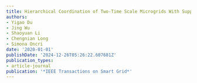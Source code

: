 ```yaml
---
title: Hierarchical Coordination of Two-Time Scale Microgrids With Supply-Demand Imbalance
authors:
- Yigao Du
- Jing Wu
- Shaoyuan Li
- Chengnian Long
- Simona Oncri
date: '2020-01-01'
publishDate: '2024-12-26T05:26:22.607681Z'
publication_types:
- article-journal
publication: '*IEEE Transactions on Smart Grid*'
---
```

